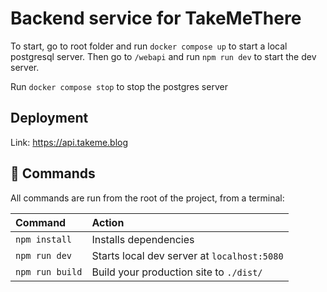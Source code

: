 # Backend service for TakeMeThere

To start, go to root folder and run `docker compose up` to start a local postgresql server. Then go to `/webapi` and run `npm run dev` to start the dev server.

Run `docker compose stop` to stop the postgres server

## Deployment

Link: https://api.takeme.blog

## 🧞 Commands

All commands are run from the root of the project, from a terminal:

| Command         | Action                                      |
| :-------------- | :------------------------------------------ |
| `npm install`   | Installs dependencies                       |
| `npm run dev`   | Starts local dev server at `localhost:5080` |
| `npm run build` | Build your production site to `./dist/`     |
